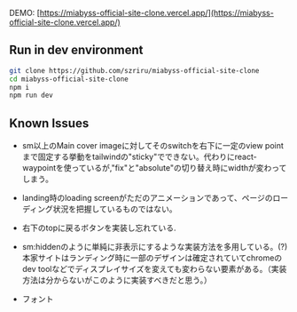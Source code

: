 DEMO: [https://miabyss-official-site-clone.vercel.app/](https://miabyss-official-site-clone.vercel.app/)

## Run in dev environment

```bash
git clone https://github.com/szriru/miabyss-official-site-clone
cd miabyss-official-site-clone
npm i
npm run dev
```

## Known Issues

- sm以上のMain cover imageに対してそのswitchを右下に一定のview pointまで固定する挙動をtailwindの"sticky"でできない。代わりにreact-waypointを使っているが,"fix"と"absolute"の切り替え時にwidthが変わってしまう。

- landing時のloading screenがただのアニメーションであって、ページのローディング状況を把握しているものではない。

- 右下のtopに戻るボタンを実装し忘れている.

- sm:hiddenのように単純に非表示にするような実装方法を多用している。(?) 本家サイトはランディング時に一部のデザインは確定されていてchromeのdev toolなどでディスプレイサイズを変えても変わらない要素がある。（実装方法は分からないがこのように実装すべきだと思う。）

- フォント